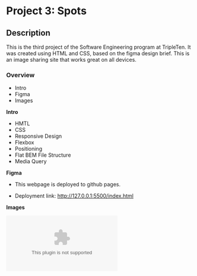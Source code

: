 # Project 3: Spots

## Description 

This is the third project of the Software Engineering program at TripleTen. It was created using HTML and CSS, based on the figma design brief. This is an image sharing site that works great on all devices. 


### Overview  

* Intro  
* Figma  
* Images 
  
**Intro**

* HMTL 
* CSS
* Responsive Design
* Flexbox 
* Positioning
* Flat BEM File Structure
* Media Query
  
**Figma**  
  
- This webpage is deployed to github pages. 

* Deployment link: http://127.0.0.1:5500/index.html
  
**Images**  
  
![Val](tinified.zip) 


